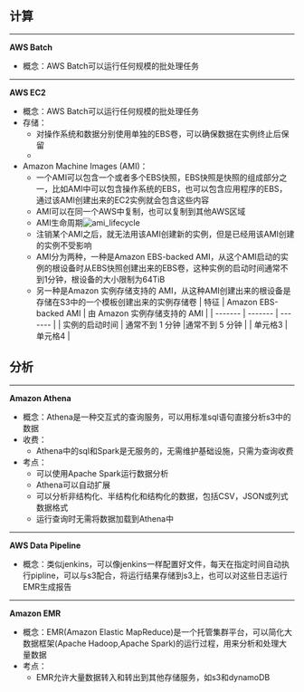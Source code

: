 
## 计算
---
**AWS Batch**
- 概念：AWS Batch可以运行任何规模的批处理任务


---
**AWS EC2**
- 概念：AWS Batch可以运行任何规模的批处理任务
- 存储：
  + 对操作系统和数据分别使用单独的EBS卷，可以确保数据在实例终止后保留
  + 
- Amazon Machine Images (AMI)：
  + 一个AMI可以包含一个或者多个EBS快照，EBS快照是快照的组成部分之一，比如AMI中可以包含操作系统的EBS，也可以包含应用程序的EBS，通过该AMI创建出来的EC2实例就会包含这些内容
  + AMI可以在同一个AWS中复制，也可以复制到其他AWS区域
  + AMI生命周期![ami_lifecycle](https://github.com/AN3459/AWS-Test/assets/77662211/94f86e9d-4423-4757-b065-074542c52ec1)
  + 注销某个AMI之后，就无法用该AMI创建新的实例，但是已经用该AMI创建的实例不受影响
  + AMI分为两种，一种是Amazon EBS-backed AMI，从这个AMI启动的实例的根设备时从EBS快照创建出来的EBS卷，这种实例的启动时间通常不到1分钟，根设备的大小限制为64TiB
  + 另一种是Amazon 实例存储支持的 AMI，从这种AMI创建出来的根设备是存储在S3中的一个模板创建出来的实例存储卷
| 特征 | Amazon EBS-backed AMI | 由 Amazon 实例存储支持的 AMI |
| ------- | ------- | ------- |
| 实例的启动时间 | 通常不到 1 分钟 |通常不到 5 分钟 |
| 单元格3 | 单元格4 |

## 分析
---
**Amazon Athena**
- 概念：Athena是一种交互式的查询服务，可以用标准sql语句直接分析s3中的数据
- 收费：
  + Athena中的sql和Spark是无服务的，无需维护基础设施，只需为查询收费
- 考点：
  + 可以使用Apache Spark运行数据分析
  + Athena可以自动扩展
  + 可以分析非结构化、半结构化和结构化的数据，包括CSV，JSON或列式数据格式
  + 运行查询时无需将数据加载到Athena中


---
**AWS Data Pipeline**
- 概念：类似jenkins，可以像jenkins一样配置好文件，每天在指定时间自动执行pipline，可以与s3配合，将运行结果存储到s3上，也可以对这些日志运行EMR生成报告


---
**Amazon EMR**
- 概念：EMR(Amazon Elastic MapReduce)是一个托管集群平台，可以简化大数据框架(Apache Hadoop,Apache Spark)的运行过程，用来分析和处理大量数据
- 考点：
  + EMR允许大量数据转入和转出到其他存储服务，如s3和dynamoDB
